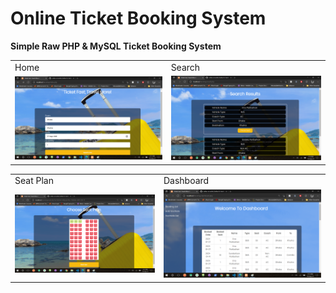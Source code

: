 # Online Ticket Booking System

**Simple Raw PHP & MySQL Ticket Booking System**

<table>
  <tr>
    <td>Home</td>
     <td>Search</td>
     
  </tr>
  <tr>
    <td><img src="https://github.com/sultan-ul-arefin/ticket-management-system/blob/main/screenshot/home.png" width="600"></td>
    <td><img src="https://github.com/sultan-ul-arefin/ticket-management-system/blob/main/screenshot/search.png" width="600"></td>
  </tr>
 </table>

 <table>
  <tr>
    <td>Seat Plan</td>
     <td>Dashboard</td>
     
  </tr>
  <tr>
    <td><img src="https://github.com/sultan-ul-arefin/ticket-management-system/blob/main/screenshot/seat_plan.png" width="600"></td>
    <td><img src="https://github.com/sultan-ul-arefin/ticket-management-system/blob/main/screenshot/dashboard.png" width="600"></td>
  </tr>
 </table>


